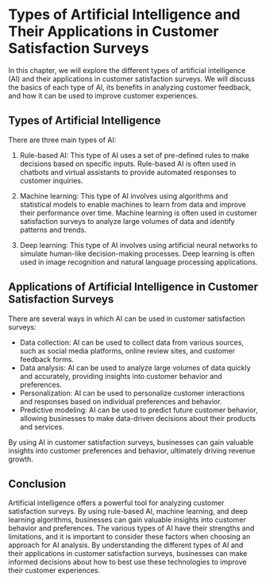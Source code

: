 Types of Artificial Intelligence and Their Applications in Customer Satisfaction Surveys
===========================================================================================================================================================

In this chapter, we will explore the different types of artificial intelligence (AI) and their applications in customer satisfaction surveys. We will discuss the basics of each type of AI, its benefits in analyzing customer feedback, and how it can be used to improve customer experiences.

Types of Artificial Intelligence
--------------------------------

There are three main types of AI:

1. Rule-based AI: This type of AI uses a set of pre-defined rules to make decisions based on specific inputs. Rule-based AI is often used in chatbots and virtual assistants to provide automated responses to customer inquiries.

2. Machine learning: This type of AI involves using algorithms and statistical models to enable machines to learn from data and improve their performance over time. Machine learning is often used in customer satisfaction surveys to analyze large volumes of data and identify patterns and trends.

3. Deep learning: This type of AI involves using artificial neural networks to simulate human-like decision-making processes. Deep learning is often used in image recognition and natural language processing applications.

Applications of Artificial Intelligence in Customer Satisfaction Surveys
------------------------------------------------------------------------

There are several ways in which AI can be used in customer satisfaction surveys:

* Data collection: AI can be used to collect data from various sources, such as social media platforms, online review sites, and customer feedback forms.
* Data analysis: AI can be used to analyze large volumes of data quickly and accurately, providing insights into customer behavior and preferences.
* Personalization: AI can be used to personalize customer interactions and responses based on individual preferences and behavior.
* Predictive modeling: AI can be used to predict future customer behavior, allowing businesses to make data-driven decisions about their products and services.

By using AI in customer satisfaction surveys, businesses can gain valuable insights into customer preferences and behavior, ultimately driving revenue growth.

Conclusion
----------

Artificial intelligence offers a powerful tool for analyzing customer satisfaction surveys. By using rule-based AI, machine learning, and deep learning algorithms, businesses can gain valuable insights into customer behavior and preferences. The various types of AI have their strengths and limitations, and it is important to consider these factors when choosing an approach for AI analysis. By understanding the different types of AI and their applications in customer satisfaction surveys, businesses can make informed decisions about how to best use these technologies to improve their customer experiences.
